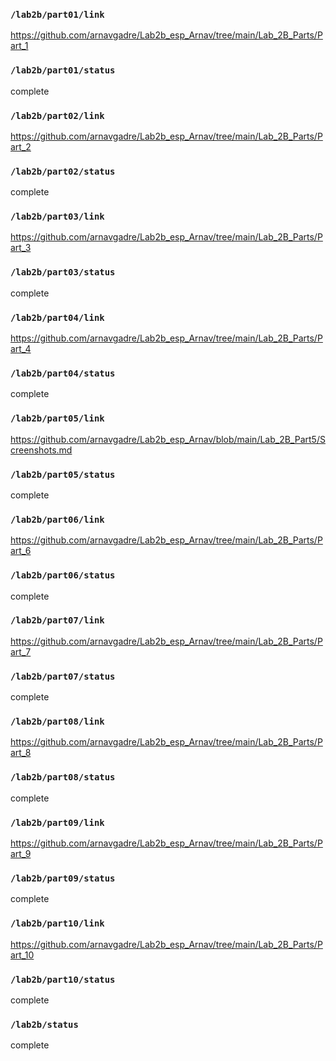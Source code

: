 ### `/lab2b/part01/link`
https://github.com/arnavgadre/Lab2b_esp_Arnav/tree/main/Lab_2B_Parts/Part_1
### `/lab2b/part01/status`
complete
### `/lab2b/part02/link`
https://github.com/arnavgadre/Lab2b_esp_Arnav/tree/main/Lab_2B_Parts/Part_2
### `/lab2b/part02/status`
complete
### `/lab2b/part03/link`
https://github.com/arnavgadre/Lab2b_esp_Arnav/tree/main/Lab_2B_Parts/Part_3
### `/lab2b/part03/status`
complete
### `/lab2b/part04/link`
https://github.com/arnavgadre/Lab2b_esp_Arnav/tree/main/Lab_2B_Parts/Part_4
### `/lab2b/part04/status`
complete
### `/lab2b/part05/link`
https://github.com/arnavgadre/Lab2b_esp_Arnav/blob/main/Lab_2B_Part5/Screenshots.md
### `/lab2b/part05/status`
complete
### `/lab2b/part06/link`
https://github.com/arnavgadre/Lab2b_esp_Arnav/tree/main/Lab_2B_Parts/Part_6
### `/lab2b/part06/status`
complete
### `/lab2b/part07/link`
https://github.com/arnavgadre/Lab2b_esp_Arnav/tree/main/Lab_2B_Parts/Part_7
### `/lab2b/part07/status`
complete
### `/lab2b/part08/link`
https://github.com/arnavgadre/Lab2b_esp_Arnav/tree/main/Lab_2B_Parts/Part_8
### `/lab2b/part08/status`
complete
### `/lab2b/part09/link`
https://github.com/arnavgadre/Lab2b_esp_Arnav/tree/main/Lab_2B_Parts/Part_9
### `/lab2b/part09/status`
complete
### `/lab2b/part10/link`
https://github.com/arnavgadre/Lab2b_esp_Arnav/tree/main/Lab_2B_Parts/Part_10
### `/lab2b/part10/status`
complete
### `/lab2b/status`
complete
